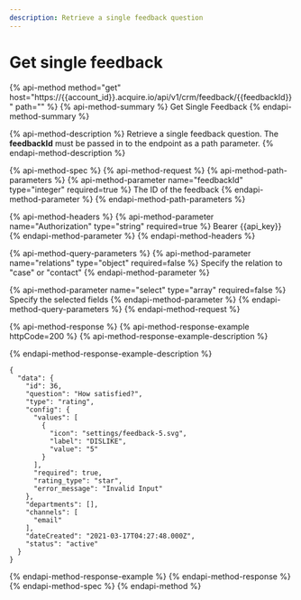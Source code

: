 ```yaml
---
description: Retrieve a single feedback question
---
```


# Get single feedback

{% api-method method="get" host="https://{{account\_id}}.acquire.io/api/v1/crm/feedback/{{feedbackId}}" path="" %}
{% api-method-summary %}
Get Single Feedback
{% endapi-method-summary %}

{% api-method-description %}
Retrieve a single feedback question. The **feedbackId** must be passed in to the endpoint as a path parameter.
{% endapi-method-description %}

{% api-method-spec %}
{% api-method-request %}
{% api-method-path-parameters %}
{% api-method-parameter name="feedbackId" type="integer" required=true %}
The ID of the feedback
{% endapi-method-parameter %}
{% endapi-method-path-parameters %}

{% api-method-headers %}
{% api-method-parameter name="Authorization" type="string" required=true %}
Bearer {{api\_key}}
{% endapi-method-parameter %}
{% endapi-method-headers %}

{% api-method-query-parameters %}
{% api-method-parameter name="relations" type="object" required=false %}
Specify the relation to "case" or "contact"
{% endapi-method-parameter %}

{% api-method-parameter name="select" type="array" required=false %}
Specify the selected fields
{% endapi-method-parameter %}
{% endapi-method-query-parameters %}
{% endapi-method-request %}

{% api-method-response %}
{% api-method-response-example httpCode=200 %}
{% api-method-response-example-description %}

{% endapi-method-response-example-description %}

```
{
  "data": {
    "id": 36,
    "question": "How satisfied?",
    "type": "rating",
    "config": {
      "values": [
        {
          "icon": "settings/feedback-5.svg",
          "label": "DISLIKE",
          "value": "5"
        }
      ],
      "required": true,
      "rating_type": "star",
      "error_message": "Invalid Input"
    },
    "departments": [],
    "channels": [
      "email"
    ],
    "dateCreated": "2021-03-17T04:27:48.000Z",
    "status": "active"
  }
}
```
{% endapi-method-response-example %}
{% endapi-method-response %}
{% endapi-method-spec %}
{% endapi-method %}

